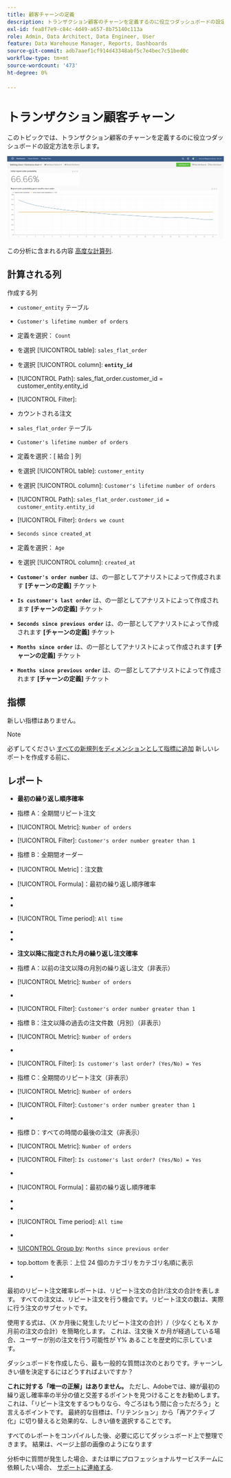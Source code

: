 ```yaml
---
title: 顧客チャーンの定義
description: トランザクション顧客のチャーンを定義するのに役立つダッシュボードの設定方法を説明します。
exl-id: fea8f7e9-c84c-4d49-a657-8b75140c113a
role: Admin, Data Architect, Data Engineer, User
feature: Data Warehouse Manager, Reports, Dashboards
source-git-commit: adb7aaef1cf914d43348abf5c7e4bec7c51bed0c
workflow-type: tm+mt
source-wordcount: '473'
ht-degree: 0%

---
```


# トランザクション顧客チャーン

このトピックでは、トランザクション顧客のチャーンを定義するのに役立つダッシュボードの設定方法を示します。

![](../../assets/churn-deashboard.png)

この分析に含まれる内容 [高度な計算列](../data-warehouse-mgr/adv-calc-columns.md).

## 計算される列

作成する列

* `customer_entity` テーブル
* `Customer's lifetime number of orders`
* 定義を選択： `Count`
* を選択 [!UICONTROL table]: `sales_flat_order`
* を選択 [!UICONTROL column]: **`entity_id`**
* [!UICONTROL Path]: sales_flat_order.customer_id = customer_entity.entity_id
* [!UICONTROL Filter]:
* カウントされる注文

* `sales_flat_order` テーブル
* `Customer's lifetime number of orders`
* 定義を選択：[ 結合 ] 列
* を選択 [!UICONTROL table]: `customer_entity`
* を選択 [!UICONTROL column]: `Customer's lifetime number of orders`
* [!UICONTROL Path]: `sales_flat_order.customer_id = customer_entity.entity_id`
* [!UICONTROL Filter]: `Orders we count`

* `Seconds since created_at`
* 定義を選択： `Age`
* を選択 [!UICONTROL column]: `created_at`

* **`Customer's order number`** は、の一部としてアナリストによって作成されます **[チャーンの定義]** チケット
* **`Is customer's last order`** は、の一部としてアナリストによって作成されます **[チャーンの定義]** チケット
* **`Seconds since previous order`** は、の一部としてアナリストによって作成されます **[チャーンの定義]** チケット
* **`Months since order`** は、の一部としてアナリストによって作成されます **[チャーンの定義]** チケット
* **`Months since previous order`** は、の一部としてアナリストによって作成されます **[チャーンの定義]** チケット

## 指標

新しい指標はありません。

>[!NOTE]
>
>必ずしてください [すべての新規列をディメンションとして指標に追加](../data-warehouse-mgr/manage-data-dimensions-metrics.md) 新しいレポートを作成する前に、

## レポート

* **最初の繰り返し順序確率**
* 指標 A：全期間リピート注文
* [!UICONTROL Metric]: `Number of orders`
* [!UICONTROL Filter]: `Customer's order number greater than 1`

* 指標 B：全期間オーダー
* [!UICONTROL Metric]：注文数

* [!UICONTROL Formula]：最初の繰り返し順序確率
* 
  [!UICONTROL 数式]: `A/B`
* 
  [!UICONTROL Format]: `Percent`

* [!UICONTROL Time period]: `All time`
* 
  [!UICONTROL Interval]: `None`
* 
  [!UICONTROL Chart type]: `Scalar`

* **注文以降に指定された月の繰り返し注文確率**
* 指標 A：以前の注文以降の月別の繰り返し注文（非表示）
* [!UICONTROL Metric]: `Number of orders`
* 
  [!UICONTROL Perspective]: `Cumulative`
* [!UICONTROL Filter]: `Customer's order number greater than 1`

* 指標 B：注文以降の過去の注文件数（月別）（非表示）
* [!UICONTROL Metric]: `Number of orders`
* 
  [!UICONTROL Perspective]: `Cumulative`
* [!UICONTROL Filter]: `Is customer's last order? (Yes/No) = Yes`

* 指標 C：全期間のリピート注文（非表示）
* [!UICONTROL Metric]: `Number of orders`
* [!UICONTROL Filter]: `Customer's order number greater than 1`

* 
  [!UICONTROL Group by]: `Independent`

* 指標 D：すべての時間の最後の注文（非表示）
* [!UICONTROL Metric]: `Number of orders`
* [!UICONTROL Filter]: `Is customer's last order? (Yes/No) = Yes`

* 
  [!UICONTROL Group by]: `Independent`

* [!UICONTROL Formula]：最初の繰り返し順序確率
* 
  [!UICONTROL 数式]: `(C-A)/(C+D-A-B)`
* 
  [!UICONTROL Format]: `Percent`

* [!UICONTROL Time period]: `All time`
* 
  [!UICONTROL Interval]: `None`
* [!UICONTROL Group by]: `Months since previous order`
* top.bottom を表示：上位 24 個のカテゴリをカテゴリ名順に表示

* 
  [!UICONTROL Chart type]: `Line`

最初のリピート注文確率レポートは、リピート注文の合計/注文の合計を表します。 すべての注文は、リピート注文を行う機会です。リピート注文の数は、実際に行う注文のサブセットです。

使用する式は、（X か月後に発生したリピート注文の合計）/（少なくとも X か月前の注文の合計）を簡略化します。 これは、注文後 X か月が経過している場合、ユーザーが別の注文を行う可能性が Y% あることを歴史的に示しています。

ダッシュボードを作成したら、最も一般的な質問は次のとおりです。チャーンしきい値を決定するにはどうすればよいですか？

**これに対する「唯一の正解」はありません。** ただし、Adobeでは、線が最初の繰り返し確率率の半分の値と交差するポイントを見つけることをお勧めします。 これは、「リピート注文をするつもりなら、今ごろはもう間に合っただろう」と言えるポイントです。 最終的な目標は、「リテンション」から「再アクティブ化」に切り替えると効果的な、しきい値を選択することです。

すべてのレポートをコンパイルした後、必要に応じてダッシュボード上で整理できます。 結果は、ページ上部の画像のようになります

分析中に質問が発生した場合、または単にプロフェッショナルサービスチームに依頼したい場合、 [サポートに連絡する](https://experienceleague.adobe.com/docs/commerce-knowledge-base/kb/troubleshooting/miscellaneous/mbi-service-policies.html).
